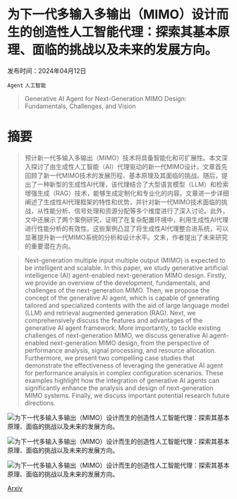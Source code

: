 # 为下一代多输入多输出（MIMO）设计而生的创造性人工智能代理：探索其基本原理、面临的挑战以及未来的发展方向。

发布时间：2024年04月12日

`Agent` `人工智能`

> Generative AI Agent for Next-Generation MIMO Design: Fundamentals, Challenges, and Vision

# 摘要

> 预计新一代多输入多输出（MIMO）技术将具备智能化和可扩展性。本文深入探讨了由生成性人工智能（AI）代理驱动的新一代MIMO设计。文章首先回顾了新一代MIMO技术的发展历程、基本原理及其面临的挑战。随后，提出了一种新型的生成性AI代理，该代理结合了大型语言模型（LLM）和检索增强生成（RAG）技术，能够生成定制化和专业化的内容。文章进一步详细阐述了生成性AI代理框架的特性和优势，并针对新一代MIMO技术面临的挑战，从性能分析、信号处理和资源分配等多个维度进行了深入讨论。此外，文中还展示了两个案例研究，证明了在复杂配置环境中，利用生成性AI代理进行性能分析的有效性。这些案例凸显了将生成性AI代理整合进系统，可以显著提升新一代MIMO系统的分析和设计水平。文末，作者提出了未来研究的重要潜在方向。

> Next-generation multiple input multiple output (MIMO) is expected to be intelligent and scalable. In this paper, we study generative artificial intelligence (AI) agent-enabled next-generation MIMO design. Firstly, we provide an overview of the development, fundamentals, and challenges of the next-generation MIMO. Then, we propose the concept of the generative AI agent, which is capable of generating tailored and specialized contents with the aid of large language model (LLM) and retrieval augmented generation (RAG). Next, we comprehensively discuss the features and advantages of the generative AI agent framework. More importantly, to tackle existing challenges of next-generation MIMO, we discuss generative AI agent-enabled next-generation MIMO design, from the perspective of performance analysis, signal processing, and resource allocation. Furthermore, we present two compelling case studies that demonstrate the effectiveness of leveraging the generative AI agent for performance analysis in complex configuration scenarios. These examples highlight how the integration of generative AI agents can significantly enhance the analysis and design of next-generation MIMO systems. Finally, we discuss important potential research future directions.

![为下一代多输入多输出（MIMO）设计而生的创造性人工智能代理：探索其基本原理、面临的挑战以及未来的发展方向。](../../..//opt/data/Projects/HuggingArxiv/paper_images/2404.08878/x1.png)

![为下一代多输入多输出（MIMO）设计而生的创造性人工智能代理：探索其基本原理、面临的挑战以及未来的发展方向。](../../..//opt/data/Projects/HuggingArxiv/paper_images/2404.08878/x4.png)

![为下一代多输入多输出（MIMO）设计而生的创造性人工智能代理：探索其基本原理、面临的挑战以及未来的发展方向。](../../..//opt/data/Projects/HuggingArxiv/paper_images/2404.08878/x5.png)

[Arxiv](https://arxiv.org/abs/2404.08878)